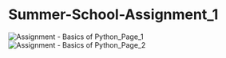 # Summer-School-Assignment_1

![Assignment - Basics of Python_Page_1](https://github.com/Kartik-Koul/Summer-School-Assignment_1/assets/135736261/cb86ab6b-33f5-4788-a022-ecfd9d813e8b)
![Assignment - Basics of Python_Page_2](https://github.com/Kartik-Koul/Summer-School-Assignment_1/assets/135736261/bb4cdf5d-ce6e-4985-a507-c3e70c46d0a6)
